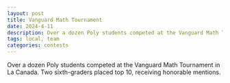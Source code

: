 ```yaml
---
layout: post
title: Vanguard Math Tournament
date: 2024-4-11
description: Over a dozen Poly students competed at the Vanguard Math Tournament in La Canada.
tags: local, team
categories: contests
---
```


Over a dozen Poly students competed at the Vanguard Math Tournament in La Canada. Two sixth-graders placed top 10, receiving honorable mentions. 
